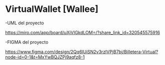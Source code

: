 ﻿# VirtualWallet [Wallee]
 
-UML del proyecto

https://miro.com/app/board/uXjVIGkdLOM=/?share_link_id=320545575916

-FIGMA del proyecto

https://www.figma.com/design/2Qq6lUiSN2v3rzlVPjB7bj/Billetera-Virtual?node-id=0-1&t=MxYwBQJZPj9aqfz8-1
